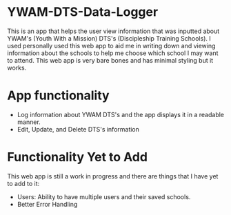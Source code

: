 # YWAM-DTS-Data-Logger
This is an app that helps the user view information that was inputted about YWAM's (Youth With a Mission) DTS's (Discipleship Training Schools). I used personally used this web app to aid me in writing down and viewing information about the schools to help me choose which school I may want to attend. This web app is very bare bones and has minimal styling but it works.  

<h1>App functionality</h1>
<ul>
  <li>Log information about YWAM DTS's and the app displays it in a readable manner.</li>
  <li>Edit, Update, and Delete DTS's information</li>
</ul>

<h1>Functionality Yet to Add</h1>
<p>This web app is still a work in progress and there are things that I have yet to add to it:</p>
<ul>
  <li>Users: Ability to have multiple users and their saved schools.</li>
  <li>Better Error Handling</li>
</ul>
